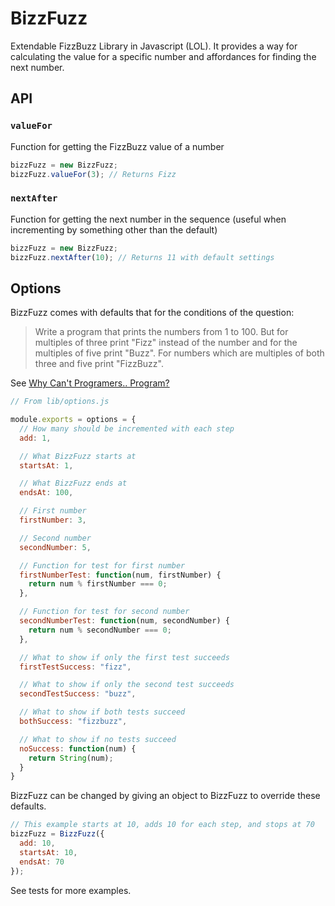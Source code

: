 BizzFuzz
========

Extendable FizzBuzz Library in Javascript (LOL). It provides a way for calculating the value for a specific number and affordances for finding the next number.

## API

### `valueFor`

Function for getting the FizzBuzz value of a number

```javascript
bizzFuzz = new BizzFuzz;
bizzFuzz.valueFor(3); // Returns Fizz
```

### `nextAfter`

Function for getting the next number in the sequence (useful when incrementing by something other than the default)

```javascript
bizzFuzz = new BizzFuzz;
bizzFuzz.nextAfter(10); // Returns 11 with default settings
```

## Options

BizzFuzz comes with defaults that for the conditions of the question:

> Write a program that prints the numbers from 1 to 100. But for multiples of three print "Fizz" instead of the number and for the multiples of five print "Buzz". For numbers which are multiples of both three and five print "FizzBuzz".

See [Why Can't Programers.. Program?](http://blog.codinghorror.com/why-cant-programmers-program/)

```javascript
// From lib/options.js

module.exports = options = {
  // How many should be incremented with each step
  add: 1,

  // What BizzFuzz starts at 
  startsAt: 1,

  // What BizzFuzz ends at
  endsAt: 100,

  // First number
  firstNumber: 3,

  // Second number
  secondNumber: 5,

  // Function for test for first number
  firstNumberTest: function(num, firstNumber) {
    return num % firstNumber === 0;
  },

  // Function for test for second number
  secondNumberTest: function(num, secondNumber) {
    return num % secondNumber === 0;
  },

  // What to show if only the first test succeeds
  firstTestSuccess: "fizz",

  // What to show if only the second test succeeds
  secondTestSuccess: "buzz",

  // What to show if both tests succeed
  bothSuccess: "fizzbuzz",

  // What to show if no tests succeed
  noSuccess: function(num) {
    return String(num);
  }
}
```

BizzFuzz can be changed by giving an object to BizzFuzz to override these defaults.

```javascript
// This example starts at 10, adds 10 for each step, and stops at 70
bizzFuzz = BizzFuzz({
  add: 10,
  startsAt: 10,
  endsAt: 70
});
```

See tests for more examples.